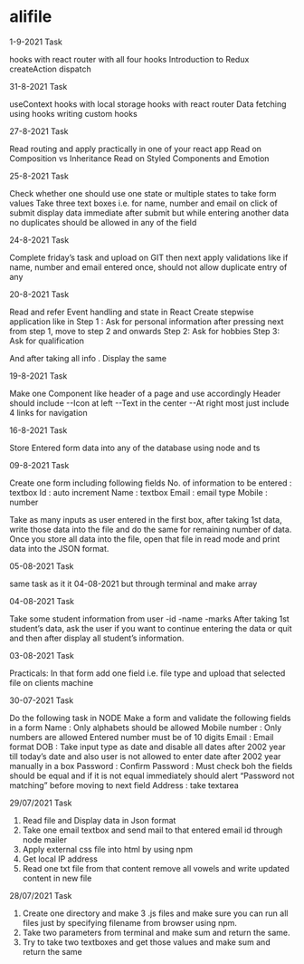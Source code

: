 # alifile
1-9-2021 Task

hooks with react router with all four hooks
Introduction to Redux
createAction
dispatch

31-8-2021 Task

useContext
hooks with local storage
hooks with react router
Data fetching using hooks
writing custom hooks

27-8-2021 Task

Read routing and apply practically in one of your react app
Read on Composition vs Inheritance
Read on Styled Components and Emotion

25-8-2021 Task

Check whether one should use one state or multiple states to take form values
Take three text boxes i.e. for name, number and email
on click of submit display data immediate after submit but while entering another data no duplicates should be allowed in any of the field

24-8-2021 Task

Complete friday’s task and upload on GIT
then next apply validations like if name, number and email entered once, should not allow duplicate entry of any

20-8-2021 Task

Read and refer Event handling and state in React
Create stepwise application like in
Step 1 : Ask for personal information
after pressing next from step 1, move to step 2 and onwards
Step 2: Ask for hobbies
Step 3: Ask for qualification

And after taking all info . Display the same

19-8-2021 Task

Make one Component like header of a page and use accordingly
Header should include
--Icon at left
--Text in the center
--At right most just include 4 links for navigation

16-8-2021 Task

Store Entered form data into any of the database using node and ts

09-8-2021 Task

Create one form including following fields
No. of information to be entered : textbox
Id : auto increment
Name : textbox
Email : email type
Mobile : number

Take as many inputs as user entered in the first box, after taking 1st data, write those data into the file and do the same for remaining number of data. Once you store all data into the file, open that file in read mode and print data into the JSON format.

05-08-2021 Task

same task as it it 04-08-2021 but through terminal and make array

04-08-2021 Task

Take some student information from user -id -name -marks After taking 1st student’s data, ask the user if you want to continue entering the data or quit and then after display all student’s information.

03-08-2021 Task

Practicals:
In that form add one field i.e. file type and upload that selected file on clients machine

30-07-2021 Task

Do the following task in NODE Make a form and validate the following fields in a form Name : Only alphabets should be allowed Mobile number : Only numbers are allowed Entered number must be of 10 digits Email : Email format DOB : Take input type as date and disable all dates after 2002 year till today’s date and also user is not allowed to enter date after 2002 year manually in a box Password : Confirm Password : Must check boh the fields should be equal and if it is not equal immediately should alert “Password not matching” before moving to next field Address : take textarea

29/07/2021 Task
1) Read file and Display data in Json format
2) Take one email textbox and send mail to that entered email id through node mailer
3) Apply external css file into html by using npm
4) Get local IP address
5) Read one txt file from that content remove all vowels and write updated content in new file

28/07/2021 Task
1) Create one directory and make 3 .js files and make sure you can run all files just by specifying filename from browser using npm.
2) Take two parameters from terminal and make sum and return the same.
3) Try to take two textboxes and get those values and make sum and return the same



